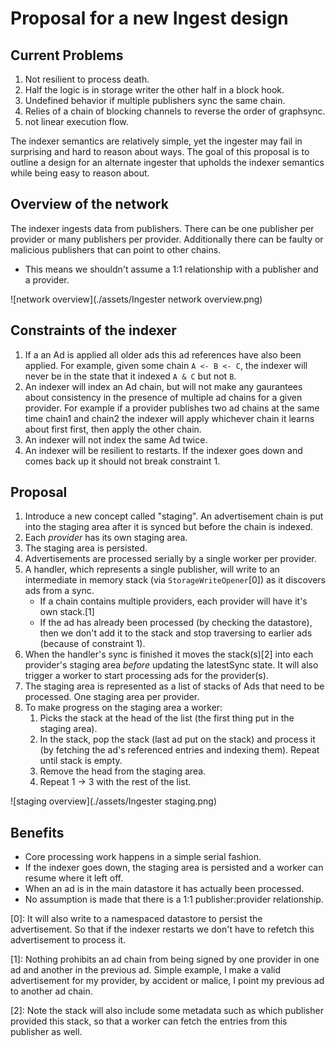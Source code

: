 # Proposal for a new Ingest design

## Current Problems

1. Not resilient to process death.
2. Half the logic is in storage writer the other half in a block hook.
3. Undefined behavior if multiple publishers sync the same chain.
4. Relies of a chain of blocking channels to reverse the order of graphsync.
5. not linear execution flow.

The indexer semantics are relatively simple, yet the ingester may fail in
surprising and hard to reason about ways. The goal of this proposal is to
outline a design for an alternate ingester that upholds the indexer semantics
while being easy to reason about.

## Overview of the network

The indexer ingests data from publishers. There can be one publisher per
provider or many publishers per provider. Additionally there can be faulty or
malicious publishers that can point to other chains.

* This means we shouldn't assume a 1:1 relationship with a publisher and a
provider.

![network overview](./assets/Ingester network overview.png)


## Constraints of the indexer

1. If a an Ad is applied all older ads this ad references have also been
   applied. For example, given some chain `A <- B <- C`, the indexer will never
   be in the state that it indexed `A & C` but not `B`.
2. An indexer will index an Ad chain, but will not make any gaurantees about
   consistency in the presence of multiple ad chains for a given provider. For
   example if a provider publishes two ad chains at the same time chain1 and
   chain2 the indexer will apply whichever chain it learns about first first,
   then apply the other chain.
3. An indexer will not index the same Ad twice.
4. An indexer will be resilient to restarts. If the indexer goes down and comes
   back up it should not break constraint 1.

## Proposal

1. Introduce a new concept called "staging". An advertisement chain is put into
   the staging area after it is synced but before the chain is indexed.
2. Each *provider* has its own staging area.
3. The staging area is persisted.
4. Advertisements are processed serially by a single worker per provider.
5. A handler, which represents a single publisher, will write to an intermediate
   in memory stack (via `StorageWriteOpener`[0]) as it discovers ads from a sync.
   * If a chain contains multiple providers, each provider will have it's own
     stack.[1]
   * If the ad has already been processed (by checking the datastore), then we
     don't add it to the stack and stop traversing to earlier ads (because of
     constraint 1).
6. When the handler's sync is finished it moves the stack(s)[2] into each
   provider's staging area _before_ updating the latestSync state. It will also
   trigger a worker to start processing ads for the provider(s).
7. The staging area is represented as a list of stacks of Ads that need to be
   processed. One staging area per provider.
8. To make progress on the staging area a worker:
   1. Picks the stack at the head of the list (the first thing put in the
      staging area).
   2. In the stack, pop the stack (last ad put on the stack) and process it
     (by fetching the ad's referenced entries and indexing them). Repeat until
     stack is empty.
   3. Remove the head from the staging area.
   4. Repeat 1 -> 3 with the rest of the list.

![staging overview](./assets/Ingester staging.png)

## Benefits

* Core processing work happens in a simple serial fashion.
* If the indexer goes down, the staging area is persisted and a worker can
  resume where it left off.
* When an ad is in the main datastore it has actually been processed.
* No assumption is made that there is a 1:1 publisher:provider relationship.



[0]: It will also write to a namespaced datastore to persist the advertisement.
    So that if the indexer restarts we don't have to refetch this advertisement
    to process it.

[1]: Nothing prohibits an ad chain from being signed by one provider in one ad
     and another in the previous ad. Simple example, I make a valid advertisement
     for my provider, by accident or malice, I point my previous ad to another ad
     chain.

[2]: Note the stack will also include some metadata such as which publisher
     provided this stack, so that a worker can fetch the entries from this
     publisher as well.